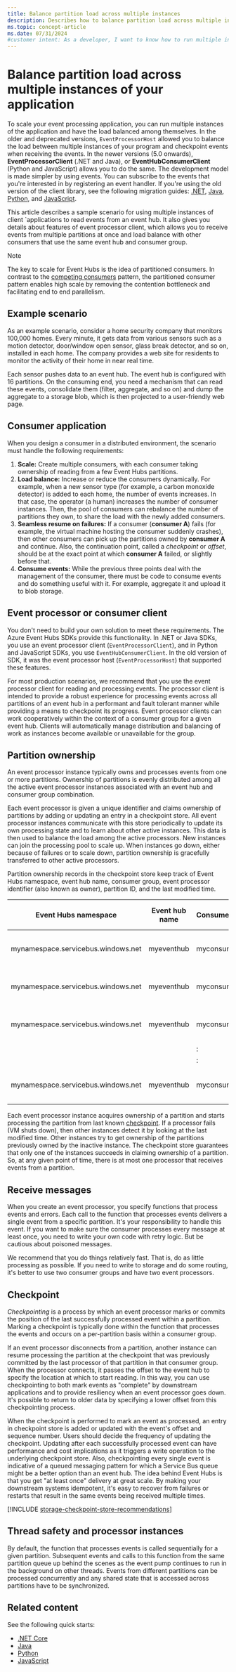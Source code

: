 ```yaml
---
title: Balance partition load across multiple instances
description: Describes how to balance partition load across multiple instances of your application using an event processor and the Azure Event Hubs SDK.  
ms.topic: concept-article
ms.date: 07/31/2024
#customer intent: As a developer, I want to know how to run multiple instances of my processing client to read data from an event hub. 
---
```


# Balance partition load across multiple instances of your application

To scale your event processing application, you can run multiple instances of the application and have the load balanced among themselves. In the older and deprecated versions, `EventProcessorHost` allowed you to balance the load between multiple instances of your program and checkpoint events when receiving the events. In the newer versions (5.0 onwards), **EventProcessorClient** (.NET and Java), or **EventHubConsumerClient** (Python and JavaScript) allows you to do the same. The development model is made simpler by using events. You can subscribe to the events that you're interested in by registering an event handler. If you're using the old version of the client library, see the following migration guides: [.NET](https://github.com/Azure/azure-sdk-for-net/blob/master/sdk/eventhub/Azure.Messaging.EventHubs/MigrationGuide.md), [Java](https://github.com/Azure/azure-sdk-for-java/blob/master/sdk/servicebus/azure-messaging-servicebus/migration-guide.md), [Python](https://github.com/Azure/azure-sdk-for-python/blob/master/sdk/servicebus/azure-servicebus/migration_guide.md), and [JavaScript](https://github.com/Azure/azure-sdk-for-js/blob/master/sdk/servicebus/service-bus/migrationguide.md).

This article describes a sample scenario for using multiple instances of client `applications to read events from an event hub. It also gives you details about features of event processor client, which allows you to receive events from multiple partitions at once and load balance with other consumers that use the same event hub and consumer group.

> [!NOTE]
> The key to scale for Event Hubs is the idea of partitioned consumers. In contrast to the [competing consumers](/previous-versions/msp-n-p/dn568101(v=pandp.10)) pattern, the partitioned consumer pattern enables high scale by removing the contention bottleneck and facilitating end to end parallelism.

## Example scenario

As an example scenario, consider a home security company that monitors 100,000 homes. Every minute, it gets data from various sensors such as a motion detector, door/window open sensor, glass break detector, and so on, installed in each home. The company provides a web site for residents to monitor the activity of their home in near real time.

Each sensor pushes data to an event hub. The event hub is configured with 16 partitions. On the consuming end, you need a mechanism that can read these events, consolidate them (filter, aggregate, and so on) and dump the aggregate to a storage blob, which is then projected to a user-friendly web page.

## Consumer application

When you design a consumer in a distributed environment, the scenario must handle the following requirements:

1. **Scale:** Create multiple consumers, with each consumer taking ownership of reading from a few Event Hubs partitions.
2. **Load balance:** Increase or reduce the consumers dynamically. For example, when a new sensor type (for example, a carbon monoxide detector) is added to each home, the number of events increases. In that case, the operator (a human) increases the number of consumer instances. Then, the pool of consumers can rebalance the number of partitions they own, to share the load with the newly added consumers.
3. **Seamless resume on failures:** If a consumer (**consumer A**) fails (for example, the virtual machine hosting the consumer suddenly crashes), then other consumers can pick up the partitions owned by **consumer A** and continue. Also, the continuation point, called a *checkpoint* or *offset*, should be at the exact point at which **consumer A** failed, or slightly before that.
4. **Consume events:** While the previous three points deal with the management of the consumer, there must be code to consume events and do something useful with it. For example, aggregate it and upload it to blob storage.

## Event processor or consumer client

You don't need to build your own solution to meet these requirements. The Azure Event Hubs SDKs provide this functionality. In .NET or Java SDKs, you use an event processor client (`EventProcessorClient`), and in Python and JavaScript SDKs, you use `EventHubConsumerClient`. In the old version of SDK, it was the event processor host (`EventProcessorHost`) that supported these features.

For most production scenarios, we recommend that you use the event processor client for reading and processing events. The processor client is intended to provide a robust experience for processing events across all partitions of an event hub in a performant and fault tolerant manner while providing a means to checkpoint its progress. Event processor clients can work cooperatively within the context of a consumer group for a given event hub. Clients will automatically manage distribution and balancing of work as instances become available or unavailable for the group.

## Partition ownership 

An event processor instance typically owns and processes events from one or more partitions. Ownership of partitions is evenly distributed among all the active event processor instances associated with an event hub and consumer group combination. 

Each event processor is given a unique identifier and claims ownership of partitions by adding or updating an entry in a checkpoint store. All event processor instances communicate with this store periodically to update its own processing state and to learn about other active instances. This data is then used to balance the load among the active processors. New instances can join the processing pool to scale up. When instances go down, either because of failures or to scale down, partition ownership is gracefully transferred to other active processors.

Partition ownership records in the checkpoint store keep track of Event Hubs namespace,  event hub name, consumer group, event processor identifier (also known as owner), partition ID, and the last modified time.



| Event Hubs namespace               | Event hub name | **Consumer group** | Owner                                | Partition ID | Last modified time  |
| ---------------------------------- | -------------- | :----------------- | :----------------------------------- | :----------- | :------------------ |
| mynamespace.servicebus.windows.net | myeventhub     | myconsumergroup    | 3be3f9d3-9d9e-4c50-9491-85ece8334ff6 | 0            | 2020-01-15T01:22:15 |
| mynamespace.servicebus.windows.net | myeventhub     | myconsumergroup    | f5cc5176-ce96-4bb4-bbaa-a0e3a9054ecf | 1            | 2020-01-15T01:22:17 |
| mynamespace.servicebus.windows.net | myeventhub     | myconsumergroup    | 72b980e9-2efc-4ca7-ab1b-ffd7bece8472 | 2            | 2020-01-15T01:22:10 |
|                                    |                | :                  |                                      |              |                     |
|                                    |                | :                  |                                      |              |                     |
| mynamespace.servicebus.windows.net | myeventhub     | myconsumergroup    | 844bd8fb-1f3a-4580-984d-6324f9e208af | 15           | 2020-01-15T01:22:00 |

Each event processor instance acquires ownership of a partition and starts processing the partition from last known [checkpoint](#checkpoint). If a processor fails (VM shuts down), then other instances detect it by looking at the last modified time. Other instances try to get ownership of the partitions previously owned by the inactive instance. The checkpoint store guarantees that only one of the instances succeeds in claiming ownership of a partition. So, at any given point of time, there is at most one processor that receives events from a partition.

## Receive messages

When you create an event processor, you specify functions that process events and errors. Each call to the function that processes events delivers a single event from a specific partition. It's your responsibility to handle this event. If you want to make sure the consumer processes every message at least once, you need to write your own code with retry logic. But be cautious about poisoned messages.

We recommend that you do things relatively fast. That is, do as little processing as possible. If you need to write to storage and do some routing, it's better to use two consumer groups and have two event processors.

## Checkpoint

*Checkpointing* is a process by which an event processor marks or commits the position of the last successfully processed event within a partition. Marking a checkpoint is typically done within the function that processes the events and occurs on a per-partition basis within a consumer group. 

If an event processor disconnects from a partition, another instance can resume processing the partition at the checkpoint that was previously committed by the last processor of that partition in that consumer group. When the processor connects, it passes the offset to the event hub to specify the location at which to start reading. In this way, you can use checkpointing to both mark events as "complete" by downstream applications and to provide resiliency when an event processor goes down. It's possible to return to older data by specifying a lower offset from this checkpointing process. 

When the checkpoint is performed to mark an event as processed, an entry in checkpoint store is added or updated with the event's offset and sequence number. Users should decide the frequency of updating the checkpoint. Updating after each successfully processed event can have performance and cost implications  as it triggers a write operation to the underlying checkpoint store. Also, checkpointing every single event is indicative of a queued messaging pattern for which a Service Bus queue might be a better option than an event hub. The idea behind Event Hubs is that you get "at least once" delivery at great scale. By making your downstream systems idempotent, it's easy to recover from failures or restarts that result in the same events being received multiple times.


[!INCLUDE [storage-checkpoint-store-recommendations](./includes/storage-checkpoint-store-recommendations.md)]


## Thread safety and processor instances

By default, the function that processes events is called sequentially for a given partition. Subsequent events and calls to this function from the same partition queue up behind the scenes as the event pump continues to run in the background on other threads. Events from different partitions can be processed concurrently and any shared state that is accessed across partitions have to be synchronized.

## Related content
See the following quick starts:

- [.NET Core](event-hubs-dotnet-standard-getstarted-send.md)
- [Java](event-hubs-java-get-started-send.md)
- [Python](event-hubs-python-get-started-send.md)
- [JavaScript](event-hubs-node-get-started-send.md)
